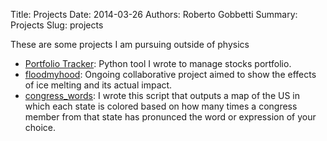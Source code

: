 Title: Projects
Date: 2014-03-26
Authors: Roberto Gobbetti
Summary: Projects
Slug: projects

These are some projects I am pursuing outside of physics

* [Portfolio Tracker](http://gobboph.github.io/Portfolio_Tracker/): Python tool I wrote to manage stocks portfolio.
* [floodmyhood](http://gobboph.github.io/floodmyhood/): Ongoing collaborative project aimed to show the effects of ice melting and its actual impact.
* [congress_words](https://github.com/gobboph/congress_words): I wrote this script that outputs a map of the US in which each state is colored based on how many times a congress member from that state has pronunced the word or expression of your choice.